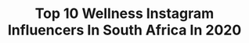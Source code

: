 ---
title: Top 10 Wellness Instagram Influencers In South Africa In 2020
description: >-
  Find top wellness Instagram influencers in South Africa in 2020. Most popular hashtags: #wellness #lifestyle #health #nature.
platform: Instagram
profiles:
  - username: "katlego_masupa"
    fullname: >-
      Katlego Masupa
    location: "South Africa"
    followers: 69806
    engagement: 245
    commentsToLikes: 0.081537
    id: ck5btyb4agtpq0i113f18sbs4
    verified: false
    hashtags: "#treatyourself, #nodebate, #babysoft, #throwbackthursday"
  - username: "zeebalife"
    fullname: >-
      CLAUDIA PADGETT | TRAVEL
    location: "South Africa"
    followers: 309383
    engagement: 167
    commentsToLikes: 0.023402
    id: ck0uavzcqd7ns0i197zn8jja6
    verified: false
    hashtags: "#thankyouforcomingtomytedtalk, #earthday, #igreality, #ighusbands"
  - username: "shev_elle"
    fullname: >-
      SHEVELLE
    location: "South Africa"
    followers: 2086
    engagement: 1219
    commentsToLikes: 0.052870
    id: ck0w2erh4nzrn0i19uz9kv055
    verified: false
    hashtags: "#trending, #outfitgram, #starbucksgirl, #portraitmood"
  - username: "ifathindes"
    fullname: >-
      Ifat Hindes
    location: "South Africa"
    followers: 30617
    engagement: 69
    commentsToLikes: 0.060989
    id: ck0vv12s4n1uv0i19sjhh4v8i
    verified: false
    hashtags: "#positivelife, #womenwhohike, #australianmade, #nanotechnology"
  - username: "aubreyngoma"
    fullname: >-
      Aubrey Ngoma
    location: "South Africa"
    followers: 31422
    engagement: 243
    commentsToLikes: 0.024041
    id: ck0vyfw7i3s6h0i19nle0iqxc
    verified: false
    hashtags: "#staypositive, #throwback, #healthylifestyle, #premiumatmosphericwater"
  - username: "katey_jola_xx"
    fullname: >-
      Coach Kate 💚🇿🇦
    location: "South Africa"
    followers: 34737
    engagement: 298
    commentsToLikes: 0.014253
    id: ck8t3ia3w3eib0j78dm7e8hfl
    verified: false
    hashtags: "#healthylifestyle, #wellness, #tomboy, #entrepreneur"
  - username: "natasha_joubert"
    fullname: >-
      Natasha Joubert
    location: "South Africa"
    followers: 24976
    engagement: 418
    commentsToLikes: 0.008188
    id: ck14i08kxd0g40i19irpget6t
    verified: false
    hashtags: "#wellness, #opi, #ironwomen, #standtogether"
  - username: "crystalhulett"
    fullname: >-
      Crystal (Sugar) Hulett
    location: "South Africa"
    followers: 9055
    engagement: 694
    commentsToLikes: 0.012800
    id: ck0w2rdyhpt660i19grford7u
    verified: false
    hashtags: "#beach, #nature, #beachtrips, #happy"
  - username: "karimcmiller"
    fullname: >-
      Kari Miller
    location: "South Africa"
    followers: 10655
    engagement: 580
    commentsToLikes: 0.050097
    id: ck0ua5q00bfzt0i19z5urfu9y
    verified: false
    hashtags: "#lifestyle, #islandgirls, #noextensions, #heights"
  - username: "mischkebosse"
    fullname: >-
      mischke bosse
    location: "South Africa"
    followers: 6531
    engagement: 396
    commentsToLikes: 0.027823
    id: ck6u0k4ajg5ra0j713hceiqw2
    verified: false
    hashtags: "#pjstopjs, #capetown, #feminism, #spirituality"
---